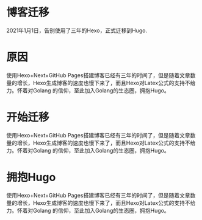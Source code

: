 # 博客迁移


2021年1月1日，告别使用了三年的Hexo，正式迁移到Hugo.
<!--more-->

# 原因

使用Hexo+Next+GitHub Pages搭建博客已经有三年的时间了，但是随着文章数量的增长，Hexo生成博客的速度也慢下来了，而且Hexo对Latex公式的支持不给力。怀着对Golang 的信仰，至此加入Golang的生态圈，拥抱Hugo。

# 开始迁移

使用Hexo+Next+GitHub Pages搭建博客已经有三年的时间了，但是随着文章数量的增长，Hexo生成博客的速度也慢下来了，而且Hexo对Latex公式的支持不给力。怀着对Golang 的信仰，至此加入Golang的生态圈，拥抱Hugo。

# 拥抱Hugo

使用Hexo+Next+GitHub Pages搭建博客已经有三年的时间了，但是随着文章数量的增长，Hexo生成博客的速度也慢下来了，而且Hexo对Latex公式的支持不给力。怀着对Golang 的信仰，至此加入Golang的生态圈，拥抱Hugo。
